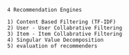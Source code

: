 
	4 Recommendation Engines
	
	1) Content Based Filtering (TF-IDF)
	2) User - User Collabrative Filtering
	3) Item - Item Collabrative Filtering
	4) Singular Value Decomposition 
	5) evaluation of recommenders
